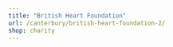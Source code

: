 ```yaml
---
title: "British Heart Foundation"
url: /canterbury/british-heart-foundation-2/
shop: charity
---
```

